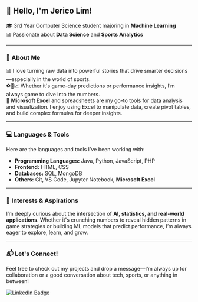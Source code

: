 ## 👋 Hello, I'm Jerico Lim!

🎓 3rd Year Computer Science student majoring in **Machine Learning**  
📊 Passionate about **Data Science** and **Sports Analytics**

---

### 🧠 About Me
📊 I love turning raw data into powerful stories that drive smarter decisions—especially in the world of sports.  
⚽🏀📈 Whether it's game-day predictions or performance insights, I’m always game to dive into the numbers.  
💼 **Microsoft Excel** and spreadsheets are my go-to tools for data analysis and visualization. I enjoy using Excel to manipulate data, create pivot tables, and build complex formulas for deeper insights.

---

### 💻 Languages & Tools
Here are the languages and tools I’ve been working with:

- **Programming Languages:** Java, Python, JavaScript, PHP  
- **Frontend:** HTML, CSS  
- **Databases:** SQL, MongoDB  
- **Others:** Git, VS Code, Jupyter Notebook, **Microsoft Excel**

---

### 🚀 Interests & Aspirations
I’m deeply curious about the intersection of **AI, statistics, and real-world applications**. Whether it's crunching numbers to reveal hidden patterns in game strategies or building ML models that predict performance, I’m always eager to explore, learn, and grow.

---

### 📬 Let's Connect!
Feel free to check out my projects and drop a message—I’m always up for collaboration or a good conversation about tech, sports, or anything in between!

<a href="https://www.linkedin.com/in/jerico-lim-457b8219a/" target="_blank">
  <img src="https://img.shields.io/badge/LinkedIn-%230077B5?style=for-the-badge&logo=linkedin&logoColor=white" alt="LinkedIn Badge"/>
</a>
